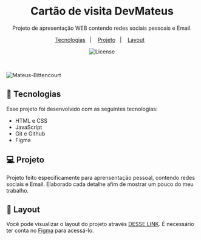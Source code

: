 <h1 align="center"> Cartão de visita DevMateus </h1>

<p align="center">
Projeto de apresentação WEB contendo redes sociais pessoais e Email.
</p>

<p align="center">
  <a href="#-tecnologias">Tecnologias</a>&nbsp;&nbsp;&nbsp;|&nbsp;&nbsp;&nbsp;
  <a href="#-projeto">Projeto</a>&nbsp;&nbsp;&nbsp;|&nbsp;&nbsp;&nbsp;
  <a href="#-layout">Layout</a>&nbsp;&nbsp;&nbsp;
  
</p>

<p align="center">
  <img alt="License" src="https://img.shields.io/static/v1?label=license&message=MIT&color=49AA26&labelColor=000000">
</p>

<br>

![Mateus-Bittencourt](https://github.com/user-attachments/assets/603cf2b1-bd00-4b2c-be22-463b795eaf41)



</p>

## 🚀 Tecnologias

Esse projeto foi desenvolvido com as seguintes tecnologias:

- HTML e CSS
- JavaScript
- Git e Github
- Figma

## 💻 Projeto

Projeto feito especificamente para aprensentação pessoal, contendo redes sociais e Email. Elaborado cada detalhe afim de mostrar um pouco do meu trabalho.


## 🔖 Layout

Você pode visualizar o layout do projeto através [DESSE LINK](https://github.com/MateusssSA/projEntrada). É necessário ter conta no [Figma](https://figma.com) para acessá-lo.

